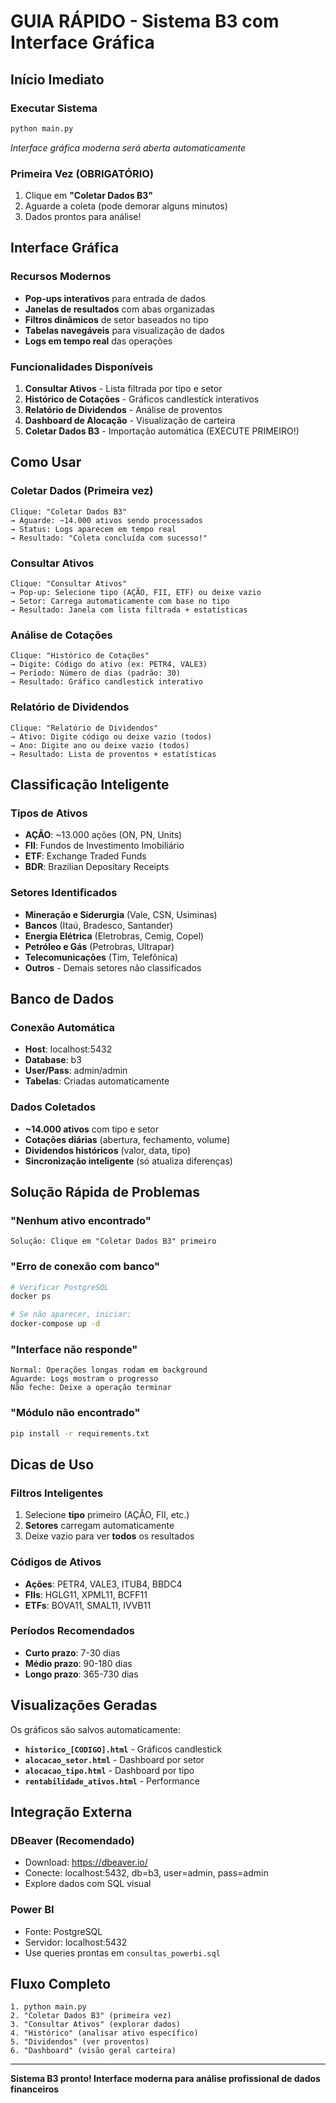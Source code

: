 # GUIA RÁPIDO - Sistema B3 com Interface Gráfica

## Início Imediato

### **Executar Sistema**
```bash
python main.py
```
*Interface gráfica moderna será aberta automaticamente*

### **Primeira Vez (OBRIGATÓRIO)**
1. Clique em **"Coletar Dados B3"**
2. Aguarde a coleta (pode demorar alguns minutos)
3. Dados prontos para análise!

## Interface Gráfica

### **Recursos Modernos**
- **Pop-ups interativos** para entrada de dados
- **Janelas de resultados** com abas organizadas
- **Filtros dinâmicos** de setor baseados no tipo
- **Tabelas navegáveis** para visualização de dados
- **Logs em tempo real** das operações

### **Funcionalidades Disponíveis**
1. **Consultar Ativos** - Lista filtrada por tipo e setor
2. **Histórico de Cotações** - Gráficos candlestick interativos  
3. **Relatório de Dividendos** - Análise de proventos
4. **Dashboard de Alocação** - Visualização de carteira
5. **Coletar Dados B3** - Importação automática (EXECUTE PRIMEIRO!)

## Como Usar

### **Coletar Dados (Primeira vez)**
```
Clique: "Coletar Dados B3"
→ Aguarde: ~14.000 ativos sendo processados
→ Status: Logs aparecem em tempo real
→ Resultado: "Coleta concluída com sucesso!"
```

### **Consultar Ativos**
```
Clique: "Consultar Ativos" 
→ Pop-up: Selecione tipo (AÇÃO, FII, ETF) ou deixe vazio
→ Setor: Carrega automaticamente com base no tipo
→ Resultado: Janela com lista filtrada + estatísticas
```

### **Análise de Cotações**
```
Clique: "Histórico de Cotações"
→ Digite: Código do ativo (ex: PETR4, VALE3)
→ Período: Número de dias (padrão: 30)
→ Resultado: Gráfico candlestick interativo
```

### **Relatório de Dividendos**
```
Clique: "Relatório de Dividendos"
→ Ativo: Digite código ou deixe vazio (todos)
→ Ano: Digite ano ou deixe vazio (todos)
→ Resultado: Lista de proventos + estatísticas
```

## Classificação Inteligente

### **Tipos de Ativos**
- **AÇÃO**: ~13.000 ações (ON, PN, Units)
- **FII**: Fundos de Investimento Imobiliário
- **ETF**: Exchange Traded Funds
- **BDR**: Brazilian Depositary Receipts

### **Setores Identificados**
- **Mineração e Siderurgia** (Vale, CSN, Usiminas)
- **Bancos** (Itaú, Bradesco, Santander)
- **Energia Elétrica** (Eletrobras, Cemig, Copel)
- **Petróleo e Gás** (Petrobras, Ultrapar)
- **Telecomunicações** (Tim, Telefônica)
- **Outros** - Demais setores não classificados

## Banco de Dados

### **Conexão Automática**
- **Host**: localhost:5432
- **Database**: b3
- **User/Pass**: admin/admin
- **Tabelas**: Criadas automaticamente

### **Dados Coletados**
- **~14.000 ativos** com tipo e setor
- **Cotações diárias** (abertura, fechamento, volume)
- **Dividendos históricos** (valor, data, tipo)
- **Sincronização inteligente** (só atualiza diferenças)

## Solução Rápida de Problemas

### **"Nenhum ativo encontrado"**
```
Solução: Clique em "Coletar Dados B3" primeiro
```

### **"Erro de conexão com banco"**
```bash
# Verificar PostgreSQL
docker ps

# Se não aparecer, iniciar:
docker-compose up -d
```

### **"Interface não responde"**
```
Normal: Operações longas rodam em background
Aguarde: Logs mostram o progresso
Não feche: Deixe a operação terminar
```

### **"Módulo não encontrado"**
```bash
pip install -r requirements.txt
```

## Dicas de Uso

### **Filtros Inteligentes**
1. Selecione **tipo** primeiro (AÇÃO, FII, etc.)
2. **Setores** carregam automaticamente
3. Deixe vazio para ver **todos** os resultados

### **Códigos de Ativos**
- **Ações**: PETR4, VALE3, ITUB4, BBDC4
- **FIIs**: HGLG11, XPML11, BCFF11
- **ETFs**: BOVA11, SMAL11, IVVB11

### **Períodos Recomendados**
- **Curto prazo**: 7-30 dias
- **Médio prazo**: 90-180 dias  
- **Longo prazo**: 365-730 dias

## Visualizações Geradas

Os gráficos são salvos automaticamente:
- **`historico_[CODIGO].html`** - Gráficos candlestick
- **`alocacao_setor.html`** - Dashboard por setor
- **`alocacao_tipo.html`** - Dashboard por tipo
- **`rentabilidade_ativos.html`** - Performance

## Integração Externa

### **DBeaver (Recomendado)**
- Download: https://dbeaver.io/
- Conecte: localhost:5432, db=b3, user=admin, pass=admin
- Explore dados com SQL visual

### **Power BI**
- Fonte: PostgreSQL
- Servidor: localhost:5432
- Use queries prontas em `consultas_powerbi.sql`

## Fluxo Completo

```
1. python main.py
2. "Coletar Dados B3" (primeira vez)
3. "Consultar Ativos" (explorar dados)
4. "Histórico" (analisar ativo específico)  
5. "Dividendos" (ver proventos)
6. "Dashboard" (visão geral carteira)
```

---
**Sistema B3 pronto! Interface moderna para análise profissional de dados financeiros**